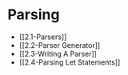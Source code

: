 # Parsing

- [[2.1-Parsers]]
- [[2.2-Parser Generator]]
- [[2.3-Writing A Parser]]
- [[2.4-Parsing Let Statements]]
